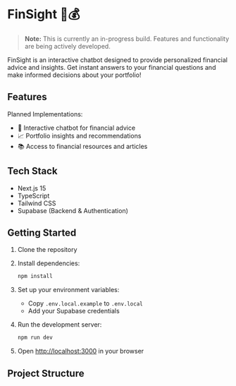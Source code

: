 # FinSight 🎯💰

> **Note:** This is currently an in-progress build. Features and functionality are being actively developed.

FinSight is an interactive chatbot designed to provide personalized financial advice and insights. Get instant answers to your financial questions and make informed decisions about your portfolio!

## Features

Planned Implementations:

- 💬 Interactive chatbot for financial advice
- 📈 Portfolio insights and recommendations
- 📚 Access to financial resources and articles

## Tech Stack

- Next.js 15
- TypeScript
- Tailwind CSS
- Supabase (Backend & Authentication)

## Getting Started

1. Clone the repository
2. Install dependencies:
   ```bash
   npm install
   ```
3. Set up your environment variables:

   - Copy `.env.local.example` to `.env.local`
   - Add your Supabase credentials

4. Run the development server:

   ```bash
   npm run dev
   ```

5. Open [http://localhost:3000](http://localhost:3000) in your browser

## Project Structure

```

```

